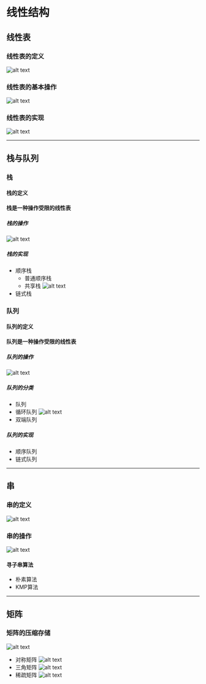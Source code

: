 # 线性结构
## 线性表

### 线性表的定义
![alt text](../资源/线性表的定义.png)
### 线性表的基本操作
![alt text](../资源/线性表的基本操作.png)


### 线性表的实现
![alt text](../资源/线性表的实现.drawio.png)


---
## 栈与队列

### 栈

#### 栈的定义
**栈是一种操作受限的线性表**
##### 栈的操作
![alt text](../资源/栈的基本操作.png)
##### 栈的实现
- 顺序栈
  - 普通顺序栈
  - 共享栈
     ![alt text](../资源/共享栈.png)
- 链式栈

### 队列

#### 队列的定义
**队列是一种操作受限的线性表**
##### 队列的操作
![alt text](../资源/队列的基本操作.png)
##### 队列的分类
- 队列
- 循环队列
  ![alt text](../资源/循环队列.png)
- 双端队列
##### 队列的实现
- 顺序队列
- 链式队列

---
## 串

### 串的定义
![alt text](../资源/串的定义.png)
### 串的操作
![alt text](../资源/串的操作.png)
#### 寻子串算法
- 朴素算法
- KMP算法

---
## 矩阵
### 矩阵的压缩存储
![alt text](../资源/矩阵的压缩存储.png)
- 对称矩阵
![alt text](../资源/对称矩阵.png)
- 三角矩阵
![alt text](../资源/三角矩阵.png)
- 稀疏矩阵
![alt text](../资源/稀疏矩阵.png)